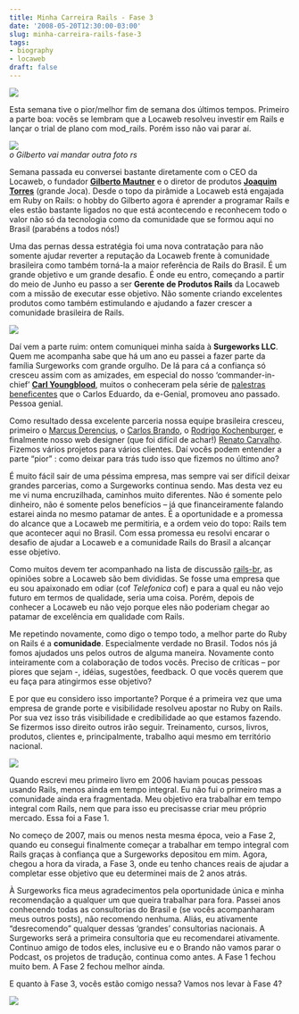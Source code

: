 ```yaml
---
title: Minha Carreira Rails - Fase 3
date: '2008-05-20T12:30:00-03:00'
slug: minha-carreira-rails-fase-3
tags:
- biography
- locaweb
draft: false
---
```


![](http://s3.amazonaws.com/akitaonrails/assets/2008/5/20/y1p3_EvN8jnMoVnyGBo0AA3eDxG9oNM_byJN3_u5BV0X-PYGfo2-9f-RLnJpUj7NiyI.jpeg)

Esta semana tive o pior/melhor fim de semana dos últimos tempos. Primeiro a parte boa: vocês se lembram que a Locaweb resolveu investir em Rails e lançar o trial de plano com mod\_rails. Porém isso não vai parar aí.


 ![](http://s3.amazonaws.com/akitaonrails/assets/2008/5/20/GilbertoMautner_03_carreira_08.jpg)  
_o Gilberto vai mandar outra foto rs_

Semana passada eu conversei bastante diretamente com o CEO da Locaweb, o fundador [**Gilberto Mautner**](http://info.abril.com.br/survey/perfil_08.shtml) e o diretor de produtos [**Joaquim Torres**](http://www.linkedin.com/in/jocatorres) (grande Joca). Desde o topo da pirâmide a Locaweb está engajada em Ruby on Rails: o hobby do Gilberto agora é aprender a programar Rails e eles estão bastante ligados no que está acontecendo e reconhecem todo o valor não só da tecnologia como da comunidade que se formou aqui no Brasil (parabéns a todos nós!)

Uma das pernas dessa estratégia foi uma nova contratação para não somente ajudar reverter a reputação da Locaweb frente à comunidade brasileira como também torná-la a maior referência de Rails do Brasil. É um grande objetivo e um grande desafio. É onde eu entro, começando a partir do meio de Junho eu passo a ser **Gerente de Produtos Rails** da Locaweb com a missão de executar esse objetivo. Não somente criando excelentes produtos como também estimulando e ajudando a fazer crescer a comunidade brasileira de Rails.

[![](http://s3.amazonaws.com/akitaonrails/assets/2008/4/28/surgeworks_logo.jpeg)](http://www.surgeworks.com)

Daí vem a parte ruim: ontem comuniquei minha saída à **Surgeworks LLC**. Quem me acompanha sabe que há um ano eu passei a fazer parte da família Surgeworks com grande orgulho. De lá para cá a confiança só cresceu assim com as amizades, em especial do nosso ‘commander-in-chief’ [**Carl Youngblood**](http://blog.youngbloods.org/), muitos o conheceram pela série de [palestras beneficentes](http://www.egenial.com.br/railsforkids) que o Carlos Eduardo, da e-Genial, promoveu ano passado. Pessoa genial.

Como resultado dessa excelente parceria nossa equipe brasileira cresceu, primeiro o [Marcus Derencius](http://derenci.us/), o [Carlos Brando](http://www.nomedojogo.com/), o [Rodrigo Kochenburger](http://blog.divoxx.com/), e finalmente nosso web designer (que foi difícil de achar!) [Renato Carvalho](http://renatocarvalho.com/). Fizemos vários projetos para vários clientes. Daí vocês podem entender a parte “pior” : como deixar para trás tudo isso que fizemos no último ano?

É muito fácil sair de uma péssima empresa, mas sempre vai ser difícil deixar grandes parcerias, como a Surgeworks continua sendo. Mas desta vez eu me vi numa encruzilhada, caminhos muito diferentes. Não é somente pelo dinheiro, não é somente pelos benefícios – já que financeiramente falando estarei ainda no mesmo patamar de antes. É a oportunidade e a promessa do alcance que a Locaweb me permitiria, e a ordem veio do topo: Rails tem que acontecer aqui no Brasil. Com essa promessa eu resolvi encarar o desafio de ajudar a Locaweb e a comunidade Rails do Brasil a alcançar esse objetivo.

Como muitos devem ter acompanhado na lista de discussão [rails-br](http://groups.google.com/group/rails-br/browse_thread/thread/ddfb24cd07eaff23), as opiniões sobre a Locaweb são bem divididas. Se fosse uma empresa que eu sou apaixonado em odiar (cof _Telefonica_ cof) e para a qual eu não vejo futuro em termos de qualidade, seria uma coisa. Porém, depois de conhecer a Locaweb eu não vejo porque eles não poderiam chegar ao patamar de excelência em qualidade com Rails.

Me repetindo novamente, como digo o tempo todo, a melhor parte do Ruby on Rails é a **comunidade**. Especialmente verdade no Brasil. Todos nós já fomos ajudados uns pelos outros de alguma maneira. Novamente conto inteiramente com a colaboração de todos vocês. Preciso de críticas – por piores que sejam -, idéias, sugestões, feedback. O que vocês querem que eu faça para atingirmos esse objetivo?

E por que eu considero isso importante? Porque é a primeira vez que uma empresa de grande porte e visibilidade resolveu apostar no Ruby on Rails. Por sua vez isso trás visibilidade e credibilidade ao que estamos fazendo. Se fizermos isso direito outros irão seguir. Treinamento, cursos, livros, produtos, clientes e, principalmente, trabalho aqui mesmo em território nacional.

[![](http://s3.amazonaws.com/akitaonrails/assets/2008/4/28/capa_repensando_mini.jpg)](http://www.brasport.com.br/index.php?Escolha=8&Livro=L00209)

Quando escrevi meu primeiro livro em 2006 haviam poucas pessoas usando Rails, menos ainda em tempo integral. Eu não fui o primeiro mas a comunidade ainda era fragmentada. Meu objetivo era trabalhar em tempo integral com Rails, nem que para isso eu precisasse criar meu próprio mercado. Essa foi a Fase 1.

No começo de 2007, mais ou menos nesta mesma época, veio a Fase 2, quando eu consegui finalmente começar a trabalhar em tempo integral com Rails graças à confiança que a Surgeworks depositou em mim. Agora, chegou a hora da virada, a Fase 3, onde eu tenho chances reais de ajudar a completar esse objetivo que eu determinei mais de 2 anos atrás.

À Surgeworks fica meus agradecimentos pela oportunidade única e minha recomendação a qualquer um que queira trabalhar para fora. Passei anos conhecendo todas as consultorias do Brasil e (se vocês acompanharam meus outros posts), não recomendo nenhuma. Aliás, eu ativamente “desrecomendo” qualquer dessas ‘grandes’ consultorias nacionais. A Surgeworks será a primeira consultoria que eu recomendarei ativamente. Continuo amigo de todos eles, inclusive eu e o Brando não vamos parar o Podcast, os projetos de tradução, continua como antes. A Fase 1 fechou muito bem. A Fase 2 fechou melhor ainda.

E quanto à Fase 3, vocês estão comigo nessa? Vamos nos levar à Fase 4?

![](http://s3.amazonaws.com/akitaonrails/assets/2008/5/20/Picture_2.png)

